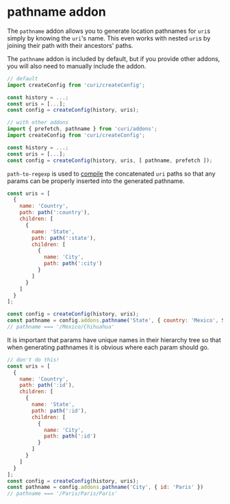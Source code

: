 # pathname addon

The `pathname` addon allows you to generate location pathnames for `uri`s simply by knowing the `uri`'s name. This even works with nested `uri`s by joining their path with their ancestors' paths.

The `pathname` addon is included by default, but if you provide other addons, you will also need to manually include the addon.

```js
// default
import createConfig from 'curi/createConfig';

const history = ...;
const uris = [...];
const config = createConfig(history, uris);

// with other addons
import { prefetch, pathname } from 'curi/addons';
import createConfig from 'curi/createConfig';

const history = ...;
const uris = [...];
const config = createConfig(history, uris, [ pathname, prefetch ]);
```

`path-to-regexp` is used to [compile](https://github.com/pillarjs/path-to-regexp#compile-reverse-path-to-regexp) the concatenated `uri` paths so that any params can be properly inserted into the generated pathname.


```js
const uris = [
  {
    name: 'Country',
    path: path(':country'),
    children: [
      {
        name: 'State',
        path: path(':state'),
        children: [
          {
            name: 'City',
            path: path(':city')
          }
        ]
      }
    ]
  }
];

const config = createConfig(history, uris);
const pathname = config.addons.pathname('State', { country: 'Mexico', State, 'Chihuahua' })
// pathname === '/Mexico/Chihuahua'
```

It is important that params have unique names in their hierarchy tree so that when generating pathnames it is obvious where each param should go.

```js
// don't do this!
const uris = [
  {
    name: 'Country',
    path: path(':id'),
    children: [
      {
        name: 'State',
        path: path(':id'),
        children: [
          {
            name: 'City',
            path: path(':id')
          }
        ]
      }
    ]
  }
];
const config = createConfig(history, uris);
const pathname = config.addons.pathname('City', { id: 'Paris' })
// pathname === '/Paris/Paris/Paris'
```
